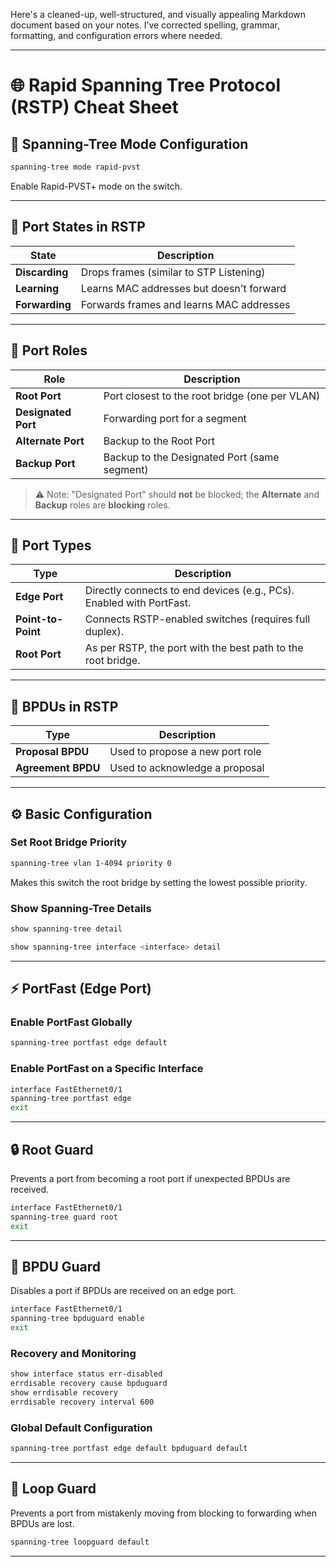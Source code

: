 Here's a cleaned-up, well-structured, and visually appealing Markdown document based on your notes. I’ve corrected spelling, grammar, formatting, and configuration errors where needed.

---

# 🌐 Rapid Spanning Tree Protocol (RSTP) Cheat Sheet

## 🔄 Spanning-Tree Mode Configuration

```bash
spanning-tree mode rapid-pvst
```

Enable Rapid-PVST+ mode on the switch.

---

## 🌱 Port States in RSTP

| State          | Description                              |
| -------------- | ---------------------------------------- |
| **Discarding** | Drops frames (similar to STP Listening)  |
| **Learning**   | Learns MAC addresses but doesn't forward |
| **Forwarding** | Forwards frames and learns MAC addresses |

---

## 🧭 Port Roles

| Role                | Description                                    |
| ------------------- | ---------------------------------------------- |
| **Root Port**       | Port closest to the root bridge (one per VLAN) |
| **Designated Port** | Forwarding port for a segment                  |
| **Alternate Port**  | Backup to the Root Port                        |
| **Backup Port**     | Backup to the Designated Port (same segment)   |

> ⚠️ Note: "Designated Port" should **not** be blocked; the **Alternate** and **Backup** roles are **blocking** roles.

---

## 🔌 Port Types

| Type               | Description                                                          |
| ------------------ | -------------------------------------------------------------------- |
| **Edge Port**      | Directly connects to end devices (e.g., PCs). Enabled with PortFast. |
| **Point-to-Point** | Connects RSTP-enabled switches (requires full duplex).               |
| **Root Port**      | As per RSTP, the port with the best path to the root bridge.         |

---


## 📨 BPDUs in RSTP

| Type               | Description                     |
| ------------------ | ------------------------------- |
| **Proposal BPDU**  | Used to propose a new port role |
| **Agreement BPDU** | Used to acknowledge a proposal  |

---


## ⚙️ Basic Configuration

### Set Root Bridge Priority

```bash
spanning-tree vlan 1-4094 priority 0
```

Makes this switch the root bridge by setting the lowest possible priority.

### Show Spanning-Tree Details

```bash
show spanning-tree detail
```

```bash
show spanning-tree interface <interface> detail
```

---

## ⚡ PortFast (Edge Port)

### Enable PortFast Globally

```bash
spanning-tree portfast edge default
```

### Enable PortFast on a Specific Interface

```bash
interface FastEthernet0/1
spanning-tree portfast edge
exit
```

---

## 🔒 Root Guard

Prevents a port from becoming a root port if unexpected BPDUs are received.

```bash
interface FastEthernet0/1
spanning-tree guard root
exit
```

---

## 🚫 BPDU Guard

Disables a port if BPDUs are received on an edge port.

```bash
interface FastEthernet0/1
spanning-tree bpduguard enable
exit
```

### Recovery and Monitoring

```bash
show interface status err-disabled
errdisable recovery cause bpduguard
show errdisable recovery
errdisable recovery interval 600
```

### Global Default Configuration

```bash
spanning-tree portfast edge default bpduguard default
```

---

## 🔁 Loop Guard

Prevents a port from mistakenly moving from blocking to forwarding when BPDUs are lost.

```bash
spanning-tree loopguard default
```

---

